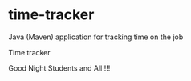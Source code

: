 # time-tracker
Java (Maven) application for tracking time on the job

Time tracker

Good Night Students and All !!!
